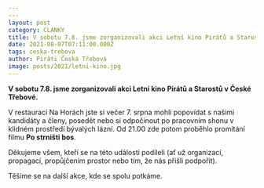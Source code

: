 ```yaml
---
---
layout: post
category: CLANKY
title: V sobotu 7.8. jsme zorganizovali akci Letní kino Pirátů a Starostů v České Třebové.
date: 2021-08-07T07:11:00.000Z
tags: ceska-trebova
author: Piráti Česká Třebová
image: posts/2021/letni-kino.jpg
---
```


**V sobotu 7.8. jsme zorganizovali akci Letní kino Pirátů a Starostů v České Třebové.** 

V restauraci Na Horách jste si večer 7. srpna mohli popovídat s našimi kandidáty a členy, posedět nebo si odpočinout po pracovním shonu v klidném prostředí bývalých lázní. Od 21.00 zde potom proběhlo promítání filmu **Po strništi bos**.

Děkujeme všem, kteří se na této události podíleli (ať už organizací, propagací, propůjčením prostor nebo tím, že nás přišli podpořit). 

Těšíme se na další akce, kde se spolu potkáme. 
